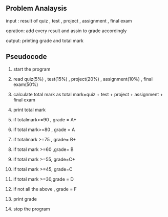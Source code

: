 ## Problem Analaysis

input : result of quiz , test , project ,  assignment , final exam

opration: add every result and assin to grade accordingly

output: printing grade and total mark

## Pseudocode

1. start the program

2. read quiz(5%) , test(15%) , project(20%) , assignment(10%) , final exam(50%)

3. calculate total mark as total mark=quiz + test + project + assignment + final exam

4. print total mark

5. if totalmark>=90 , grade = A+

6. if total mark>=80 , grade = A

7. if totalmark >=75 , grade= B+

8. if total mark >=60 ,grade= B

9. if total mark >=55, grade=C+

10. if total mark >=45, grade=C

11. if total mark >=30,grade = D

12. if not all the above , grade = F

13. print grade

14. stop the program 
